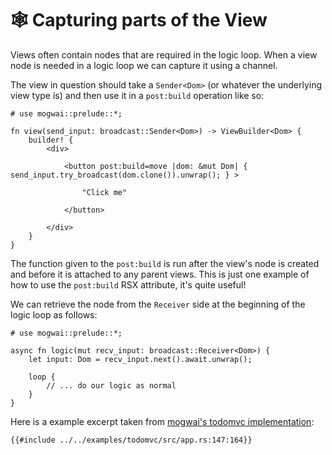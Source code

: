 # 🕸️  Capturing parts of the View

Views often contain nodes that are required in the logic loop. When a view node is needed in a
logic loop we can capture it using a channel.

The view in question should take a `Sender<Dom>` (or whatever the underlying view type is) and
then use it in a `post:build` operation like so:

```rust, no_run
# use mogwai::prelude::*;

fn view(send_input: broadcast::Sender<Dom>) -> ViewBuilder<Dom> {
    builder! {
        <div>

            <button post:build=move |dom: &mut Dom| { send_input.try_broadcast(dom.clone()).unwrap(); } >

                "Click me"

            </button>

        </div>
    }
}
```

The function given to the `post:build` is run after the view's node is created and before it is attached to any
parent views. This is just one example of how to use the `post:build` RSX attribute, it's quite useful!

We can retrieve the node from the `Receiver` side at the beginning of the logic loop as follows:

```rust, no_run
# use mogwai::prelude::*;

async fn logic(mut recv_input: broadcast::Receiver<Dom>) {
    let input: Dom = recv_input.next().await.unwrap();

    loop {
        // ... do our logic as normal
    }
}
```

Here is a example excerpt taken from [mogwai's todomvc implementation](https://github.com/schell/mogwai/blob/master/examples/todomvc/src/app.rs):

```rust, ignore
{{#include ../../examples/todomvc/src/app.rs:147:164}}
```
